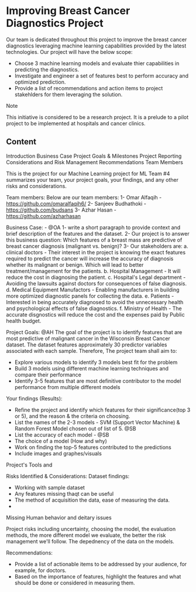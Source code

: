 # Improving Breast Cancer Diagnostics Project

Our team is dedicated throughout this project to improve the breast cancer diagnostics leveraging machine learning capabilities provided by the latest technologies. 
Our project will have the below scope:
- Choose 3 machine learning models and evaluate thier capabilities in predicting the diagnostics.
- Investigate and engineer a set of features best to perform accuracy and optimized prediction.
- Provide a list of recommendations and action items to project stakehlders for them leveraging the solution.

> [!NOTE]
> This initiative is considered to be a research project. It is a prelude to a pilot project to be implemented at hospitals and cancer clinics.

## Content

Introduction
Business Case
Project Goals & Milestones
Project Reporting
Considerations and Risk Management
Recommendations
Team Members






This is the project for our Machine Learning project for ML Team #4
summarizes your team, your project goals, your findings, and any other risks and considerations.

Team members:
Below are our team members:
1- Omar Alfaqih - https://github.com/omaralfaqih6/
2- Sanjeev Budhathoki - https://github.com/budsans
3- Azhar Hasan - https://github.com/azharhasan

Business Case: - @OA
1- write a short paragraph to provide context and brief description of the features and the dataset.
2- Our project is to answer this business question: Which features of a breast mass are predictive of breast cancer diagnosis (malignant vs. benign)?
3- Our stakeholders are:
a. clinical doctors - Their interest in the project is knowing the exact features required to predict the cancer will increase the accuracy of diagnosis whether its malignant or benign. Which will lead to better treatment/management for the patients. 
b. Hospital Management - It will reduce the cost in diagnosing the patient. 
c. Hospital's Legal department - Avoiding the lawsuits against doctors for consequences of false diagnosis.
d. Medical Equipment Manufactors - Enabling manufacturers in building more optimized diagnostic panels for collecting the data.
e. Patients - Interested in being accurately diagnosed to avoid the unnecessary health and psychological effects of false diagnostics.
f. Ministry of Health - The accurate disgnostics will reduce the cost and the expenses paid by Public health budget.


Project Goals: @AH
The goal of the project is to identify features that are most predictive of malignant cancer in the Wisconsin Breast Cancer dataset. The dataset features approximately 30 predictor variables associated with each sample. Therefore, The project team shall aim to: 
 - Explore various models to identify 3 models best fit for the problem
 - Build 3 models using different machine learning techniques and compare their performance
 - Identify 3-5 features that are most definitive contributor to the model performance from multiple different models

Your findings (Results):
- Refine the project and identify which features for their significance(top 3 or 5), and the reason & the criteria on choosing.
- List the names of the 2-3 models - SVM (Support Vector Machine) & Random Forest Model chosen out of list of 5. @SB
- List the accuracy of each model - @SB
- The choice of a model (How and why)
- Work on finding the top-5 features contributed to the predictions
- Include images and graphes/visuals

Project's Tools and 

Risks Identified & Considerations:
Dataset findings:
- Working with sample dataset
- Any features missing thaqt can be useful
- The method of acquisition the data, ease of measuring the data. 
- 
Missing Human behavior and deitary issues

Project risks including uncertainty, choosing the model, the evaluation methods, the more different model we evaluate, the better the risk management we'll follow. 
The depednency of the data on the models.

Recommendations:
- Provide a list of actionable items to be addressed by your audience, for example, for doctors.
- Based on the importance of features, highlight the features and what should be done or considered in measuring them.
